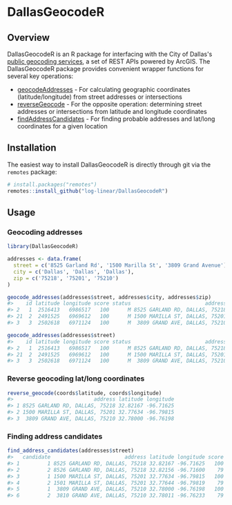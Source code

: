 # DallasGeocodeR

## Overview

DallasGeocodeR is an R package for interfacing with the City of Dallas's [public 
geocoding services](https://gis.dallascityhall.com/wwwgis/rest/services/ToolServices),
a set of REST APIs powered by ArcGIS. The DallasGeocodeR package 
provides convenient wrapper functions for several key operations:

- [geocodeAddresses](https://developers.arcgis.com/rest/geocode/api-reference/geocoding-geocode-addresses.htm) -
For calculating geographic coordinates (latitude/longitude) from street 
addresses or intersections
- [reverseGeocode](https://developers.arcgis.com/rest/geocode/api-reference/geocoding-reverse-geocode.htm) -
For the opposite operation: determining street addresses or intersections from
latitude and longitude coordinates
- [findAddressCandidates](https://developers.arcgis.com/rest/geocode/api-reference/geocoding-find-address-candidates.htm) -
For finding probable addresses and lat/long coordinates for a given location
  
## Installation

The easiest way to install DallasGeocodeR is directly through git via the 
`remotes` package:

```R
# install.packages("remotes")
remotes::install_github("log-linear/DallasGeocodeR")
```

## Usage

### Geocoding addresses 

```R
library(DallasGeocodeR)

addresses <- data.frame(
  street = c('8525 Garland Rd', '1500 Marilla St', '3809 Grand Avenue'),
  city = c('Dallas', 'Dallas', 'Dallas'),
  zip = c('75218', '75201', '75210')
)

geocode_addresses(addresses$street, addresses$city, addresses$zip)
#>    id latitude longitude score status                        address  address_type
#> 2   1  2516413   6986517   100      M 8525 GARLAND RD, DALLAS, 75218 StreetAddress
#> 21  2  2491525   6969612   100      M 1500 MARILLA ST, DALLAS, 75201 StreetAddress
#> 3   3  2502618   6971124   100      M  3809 GRAND AVE, DALLAS, 75210 StreetAddress

geocode_addresses(addresses$street)
#>    id latitude longitude score status                        address  address_type
#> 2   1  2516413   6986517   100      M 8525 GARLAND RD, DALLAS, 75218 StreetAddress
#> 21  2  2491525   6969612   100      M 1500 MARILLA ST, DALLAS, 75201 StreetAddress
#> 3   3  2502618   6971124   100      M  3809 GRAND AVE, DALLAS, 75210 StreetAddress
```

### Reverse geocoding lat/long coordinates

```R
reverse_geocode(coords$latitude, coords$longitude)
#>                          address latitude longitude
#> 1 8525 GARLAND RD, DALLAS, 75218 32.82167 -96.71625
#> 2 1500 MARILLA ST, DALLAS, 75201 32.77634 -96.79815
#> 3  3809 GRAND AVE, DALLAS, 75210 32.78000 -96.76198
```

### Finding address candidates

```R
find_address_candidates(addresses$street)
#>   candidate                        address latitude longitude score
#> 1         1 8525 GARLAND RD, DALLAS, 75218 32.82167 -96.71625   100
#> 2         2 8526 GARLAND RD, DALLAS, 75218 32.82156 -96.71600    79
#> 3         1 1500 MARILLA ST, DALLAS, 75201 32.77634 -96.79815   100
#> 4         2 1501 MARILLA ST, DALLAS, 75201 32.77644 -96.79819    79
#> 5         1  3809 GRAND AVE, DALLAS, 75210 32.78000 -96.76198   100
#> 6         2  3810 GRAND AVE, DALLAS, 75210 32.78011 -96.76233    79
```